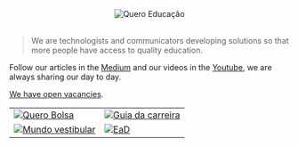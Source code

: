 <div style="text-align: center;">
  <img src="https://kong.quero.com/logotype-education-light.svg" alt="Quero Educação"/>
</div>

<br />

> We are technologists and communicators developing solutions so that more people
have access to quality education.

Follow our articles in the [Medium](https://medium.com/techatquero) and our
videos in the [Youtube](https://www.youtube.com/c/QueroEduca%C3%A7%C3%A3o),
we are always sharing our day to day.

[We have open vacancies](https://jobs.lever.co/quero.education?department=Tecnologia).

<table>
  <tr>
    <td>
      <a href="https://querobolsa.com.br/">
        <img src="https://kong.quero.com/og-querobolsa.png" alt="Quero Bolsa"/>
      </a>
    </td>
    <td>
      <a href="https://www.guiadacarreira.com.br/">
        <img src="https://kong.quero.com/og-guiadacarreira.png" alt="Guia da carreira"/>
      </a>
    </td>
  </tr>
  <tr>
    <td>
      <a href="https://www.mundovestibular.com.br/">
        <img src="https://kong.quero.com/og-mundovestibular.png" alt="Mundo vestibular"/>
      </a>
    </td>
    <td>
      <a href="https://www.ead.com.br/">
        <img src="https://kong.quero.com/og-ead.png" alt="EaD"/>
      </a>
    </td>
  </tr>
</table>